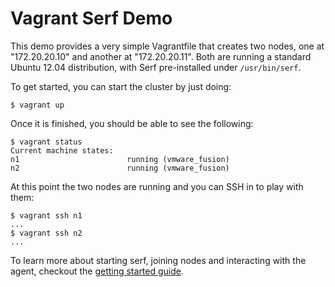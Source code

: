 # Vagrant Serf Demo

This demo provides a very simple Vagrantfile that creates two nodes,
one at "172.20.20.10" and another at "172.20.20.11". Both are running
a standard Ubuntu 12.04 distribution, with Serf pre-installed under
`/usr/bin/serf`.

To get started, you can start the cluster by just doing:

    $ vagrant up

Once it is finished, you should be able to see the following:

    $ vagrant status
    Current machine states:
    n1                        running (vmware_fusion)
    n2                        running (vmware_fusion)

At this point the two nodes are running and you can SSH in to play with them:

    $ vagrant ssh n1
    ...
    $ vagrant ssh n2
    ...

To learn more about starting serf, joining nodes and interacting with the agent,
checkout the [getting started guide](https://www.serfdom.io/intro/getting-started/install.html).
